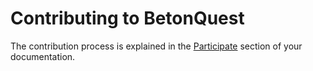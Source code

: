 # Contributing to BetonQuest

The contribution process is explained in the
[Participate](https://docs.betonquest.org/DEV/Participate/Overview/)
section of your documentation.
